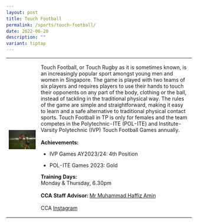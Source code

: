 ```yaml
---
layout: post
title: Touch Football
permalink: /sports/touch-football/
date: 2022-06-20
description: ""
variant: tiptap
---
```

<table style="minWidth: 50px">
<colgroup>
<col>
<col>
</colgroup>
<tbody>
<tr>
<td rowspan="1" colspan="1">
<p></p>
<div class="isomer-image-wrapper">
<img style="width: 100%" height="auto" width="100%" alt="" src="/images/Sports/Touch_Football_2.jpg">
</div>
</td>
<td rowspan="1" colspan="1">
<p>Touch Football, or Touch Rugby as it is sometimes known, is an increasingly
popular sport amongst young men and women in Singapore. The game is played
with two teams of six players and requires players to use their hands to
touch their opponents on any part of the body, clothing or the ball, instead
of tackling in the traditional physical way. The rules of the game are
simple and straightforward, making it easy to learn and a safe alternative
to traditional physical contact sports. Touch Football in TP is only for
females and the team competes in the Polytechnic-ITE (POL-ITE) and Institute-Varsity
Polytechnic (IVP) Touch Football Games annually.
<br>
<br><strong>Achievements:</strong>
<br>
</p>
<ul data-tight="true" class="tight">
<li>
<p>IVP Games AY2023/24: 4th Position</p>
</li>
<li>
<p>POL-ITE Games 2023: Gold</p>
</li>
</ul>
<p></p>
<p><strong>Training Days:</strong>
<br>Monday &amp; Thursday, 6.30pm
<br>
<br><strong>CCA Staff Advisor:</strong>  <a href="mailto:Muhammad_Haffiz_AMIN@TP.EDU.SG" rel="noopener noreferrer nofollow" target="_blank">Mr Muhammad Haffiz Amin</a>
<br>
<br>CCA <a href="https://www.instagram.com/tpiranhas" rel="noopener noreferrer nofollow" target="_blank">Instagram</a>
</p>
</td>
</tr>
</tbody>
</table>
<p></p>